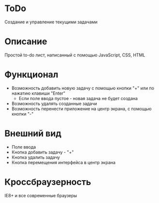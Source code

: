 # ToDo
Создание и управление текущими задачами
# Описание
Простой to-do лист, написанный с помощью JavaScript, CSS, HTML
# Функционал
- Возможность добавить новую задачу c помощью кнопки "+" или по нажатию клавиши "Enter"
  - Если поле ввода пустое - новая задача не будет создана
- Возможность удалять созданные задачи
- Возможность перенести приложение на центр экрана, с помощью кнопки "-"
# Внешний вид
- Поле ввода
- Кнопка добавить задачу - "+"
- Кнопка удалить задачу
- Кнопка перемещения интерфейса в центр экрана
# Кроссбраузерность
IE8+ и все современные браузеры
